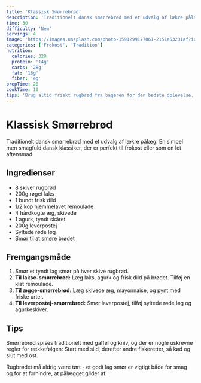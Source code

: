 ```yaml
---
title: 'Klassisk Smørrebrød'
description: 'Traditionelt dansk smørrebrød med et udvalg af lækre pålæg.'
time: 30
difficulty: 'Nem'
servings: 4
image: 'https://images.unsplash.com/photo-1591299177061-2151e53231af?ixlib=rb-1.2.1&auto=format&fit=crop&w=800&q=80'
categories: ['Frokost', 'Tradition']
nutrition:
  calories: 320
  protein: '14g'
  carbs: '28g'
  fat: '16g'
  fiber: '4g'
prepTime: 20
cookTime: 10
tips: 'Brug altid friskt rugbrød fra bageren for den bedste oplevelse.'
---
```


# Klassisk Smørrebrød

Traditionelt dansk smørrebrød med et udvalg af lækre pålæg. En simpel men smagfuld dansk klassiker, der er perfekt til frokost eller som en let aftensmad.

## Ingredienser

- 8 skiver rugbrød
- 200g røget laks
- 1 bundt frisk dild
- 1/2 kop hjemmelavet remoulade
- 4 hårdkogte æg, skivede
- 1 agurk, tyndt skåret
- 200g leverpostej
- Syltede røde løg
- Smør til at smøre brødet

## Fremgangsmåde

1. Smør et tyndt lag smør på hver skive rugbrød.
2. **Til lakse-smørrebrød:** Læg laks, agurk og frisk dild på brødet. Tilføj en klat remoulade.
3. **Til ægge-smørrebrød:** Læg skivede æg, mayonnaise, og pynt med friske urter.
4. **Til leverpostej-smørrebrød:** Smør leverpostej, tilføj syltede røde løg og agurkeskiver.

## Tips

Smørrebrød spises traditionelt med gaffel og kniv, og der er nogle uskrevne regler for rækkefølgen: Start med sild, derefter andre fiskeretter, så kød og slut med ost.

Rugbrødet må aldrig være tørt - et godt lag smør er vigtigt både for smag og for at forhindre, at pålægget glider af.
